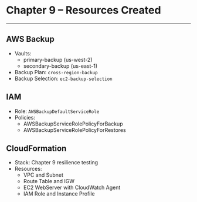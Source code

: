 
# Chapter 9 – Resources Created

---

## AWS Backup

- Vaults:
  - primary-backup (us-west-2)
  - secondary-backup (us-east-1)
- Backup Plan: `cross-region-backup`
- Backup Selection: `ec2-backup-selection`

## IAM

- Role: `AWSBackupDefaultServiceRole`
- Policies:
  - AWSBackupServiceRolePolicyForBackup
  - AWSBackupServiceRolePolicyForRestores

## CloudFormation

- Stack: Chapter 9 resilience testing
- Resources:
  - VPC and Subnet
  - Route Table and IGW
  - EC2 WebServer with CloudWatch Agent
  - IAM Role and Instance Profile
